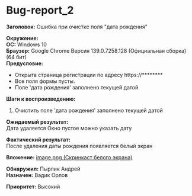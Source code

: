 # Bug-report_2

**Заголовок:** Ошибка при очистке поля "дата рождения"  

**Окружение:**  
**ОС:** Windows 10  
**Браузер:** Google Chrome Версия 139.0.7258.128 (Официальная сборка) (64 бит)  
**Предусловие:** 
- Открыта страница регистрации по адресу https://********   
- Все поля формы пусты.  
- Поле 'дата рождения' заполнено текущей датой  

**Шаги к воспроизведению:**  

1. Очистить поле 'дата рождения' заполнено текущей датой  

**Ожидаемый результат:**  
Дата удаляется 
Окно пустое можно указать дату
 

**Фактический результат:**  
После  удаления даты рождения появляется белый экран  

**Вложение:** [image.png (Cкринкаст белого экрана)  ](https://drive.google.com/file/d/1c7LcQC7XWi7pTS2yAkJc-H0gevwLed8e/view?usp=drive_link)

**Обнаружил:** Пырлик Андрей  
**Назначен:** Вадик Орлов  

**Приоритет:** Высокий
